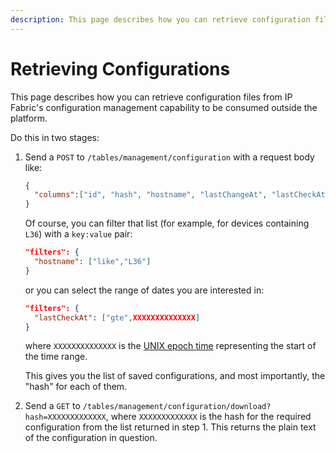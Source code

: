 ```yaml
---
description: This page describes how you can retrieve configuration files from IP Fabric's configuration management capability to be consumed outside the platform.
---
```


# Retrieving Configurations

This page describes how you can retrieve configuration files from IP Fabric's
configuration management capability to be consumed outside the platform.

Do this in two stages:

1. Send a `POST` to `/tables/management/configuration` with a request body like:

   ```json
   {
     "columns":["id", "hash", "hostname", "lastChangeAt", "lastCheckAt", "reason", "sn", "status"]
   }
   ```

   Of course, you can filter that list (for example, for devices containing
   `L36`) with a `key:value` pair:

   ```json
   "filters": {
     "hostname": ["like","L36"]
   }
   ```

   or you can select the range of dates you are interested in:

   ```json
   "filters": {
     "lastCheckAt": ["gte",XXXXXXXXXXXXXX]
   }
   ```

   where `XXXXXXXXXXXXXX` is the [UNIX epoch time](https://www.epoch101.com/)
   representing the start of the time range.

   This gives you the list of saved configurations, and most importantly, the
   "hash" for each of them.

2. Send a `GET` to
   `/tables/management/configuration/download?hash=XXXXXXXXXXXXX`,
   where `XXXXXXXXXXXXX` is the hash for the required configuration from the
   list returned in step 1. This returns the plain text of the configuration in
   question.
